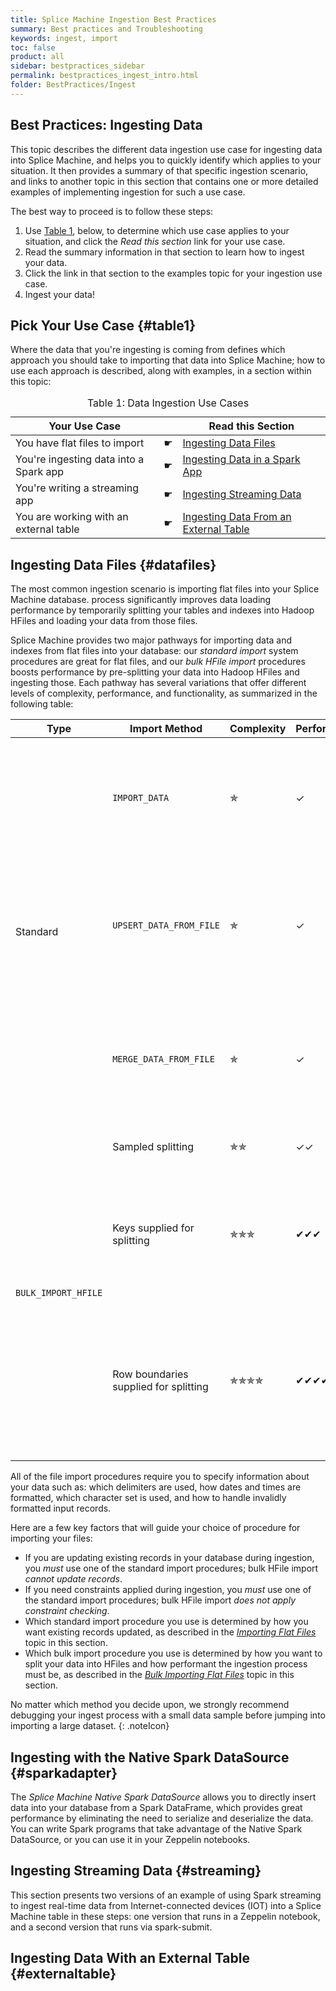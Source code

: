 ```yaml
---
title: Splice Machine Ingestion Best Practices
summary: Best practices and Troubleshooting
keywords: ingest, import
toc: false
product: all
sidebar: bestpractices_sidebar
permalink: bestpractices_ingest_intro.html
folder: BestPractices/Ingest
---
```

<section>
<div class="TopicContent" data-swiftype-index="true" markdown="1">

# ﻿Best Practices: Ingesting Data
This topic describes the different data ingestion use case for ingesting data into Splice Machine, and helps you to quickly identify which applies to your situation. It then provides a summary of that specific ingestion scenario, and links to another topic in this section that contains one or more detailed examples of implementing ingestion for such a use case.

The best way to proceed is to follow these steps:

1. Use [Table 1](#table1), below, to determine which use case applies to your situation, and click the *Read this section* link for your use case.
2. Read the summary information in that section to learn how to ingest your data.
3. Click the link in that section to the examples topic for your ingestion use case.
4. Ingest your data!


## Pick Your Use Case  {#table1}

Where the data that you're ingesting is coming from defines which approach you should take to importing that data into Splice Machine; how to use each approach is described, along with examples, in a section within this topic:

<table>
    <caption class="tblCaption">Table 1: Data Ingestion Use Cases</caption>
    <col />
    <col />
    <thead>
        <tr>
            <th>Your Use Case</th>
            <th class="spliceCheckbox">&nbsp;</th>
            <th>Read this Section</th>
        </tr>
    </thead>
    <tbody>
        <tr>
            <td class="ItalicFont">You have flat files to import</td>
            <td class="spliceCheckbox">&#x261B;</td>
            <td><a href="#datafiles">Ingesting Data Files</a></td>
        </tr>
        <tr>
            <td class="ItalicFont">You're ingesting data into a Spark app</td>
            <td class="spliceCheckbox">&#x261B;</td>
            <td><a href="#sparkadapter">Ingesting Data in a Spark App</a></td>
        </tr>
        <tr>
            <td class="ItalicFont">You're writing a streaming app</td>
            <td class="spliceCheckbox">&#x261B;</td>
            <td><a href="#streaming">Ingesting Streaming Data</a></td>
        </tr>
        <tr>
            <td class="ItalicFont">You are working with an external table</td>
            <td class="spliceCheckbox">&#x261B;</td>
            <td><a href="#externalTable">Ingesting Data From an External Table</a></td>
        </tr>
    </tbody>
</table>


## Ingesting Data Files  {#datafiles}

The most common ingestion scenario is importing flat files into your Splice Machine database.
process significantly improves data loading performance by temporarily splitting your tables and indexes into Hadoop HFiles and loading your data from those files.

Splice Machine provides two major pathways for importing data and indexes from flat files into your database: our *standard import* system procedures are great for flat files, and our *bulk HFile import* procedures boosts performance by pre-splitting your data into Hadoop HFiles and ingesting those. Each pathway has several variations that offer different levels of complexity, performance, and functionality, as summarized in the following table:

<table>
    <col width="10%" />
    <col width="24%" />
    <col width="10%" />
    <col width="10%" />
    <col width="23%" />
    <col width="23%" />
    <thead>
        <tr>
            <th>Type</th>
            <th>Import Method</th>
            <th>Complexity</th>
            <th>Performance</th>
            <th>Pros</th>
            <th>Cons</th>
        </tr>
    </thead>
    <tbody>
        <tr>
            <td rowspan="3">Standard</td>
            <td><code>IMPORT_DATA</code></td>
            <td class="spliceCheckboxBlue">&#x272F;</td>
            <td class="spliceCheckboxBlue">&#x2713;</td>
            <td><p>Constraint checking</p>
                <p>Best for pulling in small datasets of new records</p>
            </td>
            <td><p>Slow for very large datasets</p></td>
        </tr>
        <tr>
            <td><code>UPSERT_DATA_FROM_FILE</code></td>
            <td class="spliceCheckboxBlue">&#x272F;</td>
            <td class="spliceCheckboxBlue">&#x2713;</td>
            <td><p>Constraint checking</p>
                <p>Updates existing records in addition to adding new records</p>
            </td>
            <td><p>Slow for very large datasets</p></td>
        </tr>
        <tr>
            <td><code>MERGE_DATA_FROM_FILE</code></td>
            <td class="spliceCheckboxBlue">&#x272F;</td>
            <td class="spliceCheckboxBlue">&#x2713;</td>
            <td><p>Constraint checking</p>
                <p>Updates existing records in addition to adding new records</p>
            </td>
            <td><p>Slow for very large datasets</p></td>
        </tr>
        <tr>
            <td rowspan="3"><code>BULK_IMPORT_HFILE</code></td>
            <td>Sampled splitting</td>
            <td class="spliceCheckboxBlue">&#x272F;&#x272F;</td>
            <td class="spliceCheckboxBlue">&#x2713;&#x2713;</td>
            <td>Enhanced performance</td>
            <td>No constraint checking</td>
        </tr>
        <tr>
            <td>Keys supplied for splitting</td>
            <td class="spliceCheckboxBlue">&#x272F;&#x272F;&#x272F;</td>
            <td class="spliceCheckboxBlue">&#x2714;&#x2714;&#x2714;</td>
            <td>Better performance, especially for extermely large datasets</td>
            <td><p>No constraint checking</p>
                <p>Must specify split keys for input data</p>
            </td>
        </tr>
        <tr>
            <td>Row boundaries supplied for splitting</td>
            <td class="spliceCheckboxBlue">&#x272F;&#x272F;&#x272F;&#x272F;</td>
            <td class="spliceCheckboxBlue">&#x2714;&#x2714;&#x2714;&#x2714;</td>
            <td>Best performance for extremely large datasets</td>
            <td><p>No constraint checking</p>
                <p>Must specify row boundaries for splitting input data</p>
            </td>
        </tr>
    </tbody>
</table>

All of the file import procedures require you to specify information about your data such as: which delimiters are used, how dates and times are formatted, which character set is used, and how to handle invalidly formatted input records.

Here are a few key factors that will guide your choice of procedure for importing your files:

* If you are updating existing records in your database during ingestion, you *must* use one of the standard import procedures; bulk HFile import *cannot update records*.
* If you need constraints applied during ingestion, you *must* use one of the standard import procedures; bulk HFile import *does not apply constraint checking*.
* Which standard import procedure you use is determined by how you want existing records updated, as described in the [*Importing Flat Files*](bestpractices_ingest_import.html) topic in this section.
* Which bulk import procedure you use is determined by how you want to split your data into HFiles and how performant the ingestion process must be, as described in the [*Bulk Importing Flat Files*](bestpractices_ingest_bulkimport.html) topic in this section.

No matter which method you decide upon, we strongly recommend debugging your ingest process with a small data sample before jumping into importing a large dataset.
{: .noteIcon}

## Ingesting with the Native Spark DataSource  {#sparkadapter}
The *Splice Machine Native Spark DataSource* allows you to directly insert data into your database from a Spark DataFrame, which provides great performance by eliminating the need to serialize and deserialize the data. You can write Spark programs that take advantage of the Native Spark DataSource, or you can use it in your Zeppelin notebooks.

## Ingesting Streaming Data  {#streaming}

This section presents two versions of an example of using Spark streaming to ingest real-time data from Internet-connected devices (IOT) into a Splice Machine table in these steps: one version that runs in a Zeppelin notebook, and a second version that runs via spark-submit.



## Ingesting Data With an External Table  {#externaltable}

</div>
</section>
